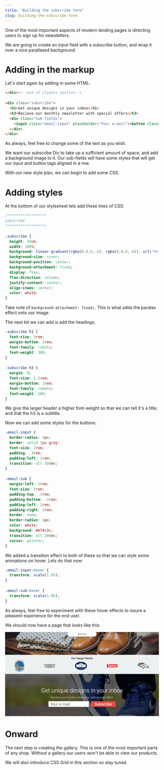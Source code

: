 ```yaml
---
title: "Building the subscribe form"
slug: building-the-subscribe-form
---
```


One of the most important aspects of modern landing pages is directing users to sign up for newsletters.

We are going to create an input field with a subscribe button, and wrap it over a nice parallaxed background.

# Adding in the markup

Let's start again by adding in some HTML:

```HTML
</div><!--end of clients section-->

<div class="subscribe">
  <h1>Get unique designs in your inbox</h1>
  <h3>Recieve our monthly newsletter with special offers</h3>
  <div class="sub-fields">
    <input class="email-input" placeholder="Your e-mail"><button class="email-sub">Subscribe</button>
  </div>
</div>
```
As always, feel free to change some of the text as you wish.

We want our subscribe Div to take up a sufficient amount of space, and add a background image to it. Our sub-fields will have some styles that will get our input and button tags aligned in a row.

With our new style plan, we can begin to add some CSS.

# Adding styles

 At the bottom of our stylesheet lets add these lines of CSS:

 ```CSS
 /******************
 subscribe
 ******************/

 .subscribe {
   height: 50vh;
   width: 100%;
   background: linear-gradient(rgba(0,0,0,.6), rgba(0,0,0,.6)), url('https://images.pexels.com/photos/637076/pexels-photo-637076.jpeg?auto=compress&cs=tinysrgb&dpr=2&h=650&w=940');
   background-size: cover;
   background-position: center;
   background-attachment: fixed;
   display: flex;
   flex-direction: column;
   justify-content: center;
   align-items: center;
   color: white;
 }

 ```
 Take note of ```background-attachment: fixed;```. This is what adds the paralax effect onto our image.

 The next bit we can add is add the headings:

 ```CSS
 .subscribe h1 {
   font-size: 3rem;
   margin-bottom: 1rem;
   font-family: roboto;
   font-weight: 300;
 }

 .subscribe h3 {
   margin: 0;
   font-size: 1.5rem;
   margin-bottom: 1rem;
   font-family: roboto;
   font-weight: 200;
 }
 ```
We give the larger header a higher font-weight so that we can tell it's a title, and that the h3 is a subtitle.

Now we can add some styles for the buttons:

```CSS
.email-input {
  border-radius: 4px;
  border: solid 1px gray;
  font-size: 2rem;
  padding: .3rem;
  padding-left: 1rem;
  transition: all 200ms;
}

.email-sub {
  margin-left: 1rem;
  font-size: 2rem;
  padding-top: .3rem;
  padding-bottom: .3rem;
  padding-left: 2rem;
  padding-right: 2rem;
  border: none;
  border-radius: 4px;
  color: white;
  background: #e74c3c;
  transition: all 200ms;
  cursor: pointer;
}

```

We added a transition effect to both of these so that we can style some animations on hover. Lets do that now:

```CSS
.email-input:hover {
  transform: scale(1.05);
}

.email-sub:hover {
  transform: scale(1.05);
}
```

As always, feel free to experiment with these hover effects to insure a pleasent experience for the end user.

We should now have a page that looks like this:

![Subscribe form](images/landing.png "subscribe form")  

# Onward
The next step is creating the gallery. This is one of the most important parts of any shop. Without a gallery our users won't be able to view our products.

We will also introduce CSS Grid in this section so stay tuned.
